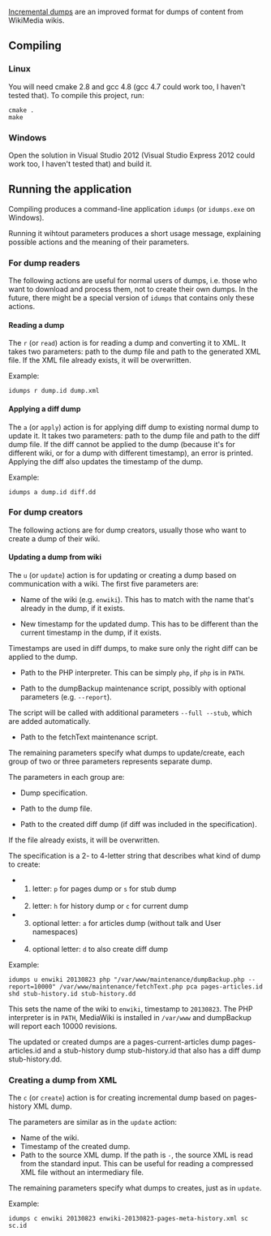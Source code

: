 [Incremental dumps][1] are an improved format for dumps of content from WikiMedia wikis.

## Compiling

### Linux

You will need cmake 2.8 and gcc 4.8 (gcc 4.7 could work too, I haven't tested that).
To compile this project, run:

    cmake .
    make

### Windows

Open the solution in Visual Studio 2012 (Visual Studio Express 2012 could work too, I haven't tested that) and build it.

## Running the application

Compiling produces a command-line application `idumps` (or `idumps.exe` on Windows).

Running it wihtout parameters produces a short usage message, explaining possible actions and the meaning of their parameters.

### For dump readers

The following actions are useful for normal users of dumps, i.e. those who want to download and process them, not to create their own dumps.
In the future, there might be a special version of `idumps` that contains only these actions.

#### Reading a dump

The `r` (or `read`) action is for reading a dump and converting it to XML.
It takes two parameters: path to the dump file and path to the generated XML file.
If the XML file already exists, it will be overwritten.

Example:

    idumps r dump.id dump.xml

#### Applying a diff dump

The `a` (or `apply`) action is for applying diff dump to existing normal dump to update it.
It takes two parameters: path to the dump file and path to the diff dump file.
If the diff cannot be applied to the dump (because it's for different wiki, or for a dump with different timestamp), an error is printed.
Applying the diff also updates the timestamp of the dump.

Example:

    idumps a dump.id diff.dd

### For dump creators

The following actions are for dump creators, usually those who want to create a dump of their wiki.

#### Updating a dump from wiki

The `u` (or `update`) action is for updating or creating a dump based on communication with a wiki.
The first five parameters are:

* Name of the wiki (e.g. `enwiki`). This has to match with the name that's already in the dump, if it exists.

* New timestamp for the updated dump. This has to be different than the current timestamp in the dump, if it exists.

 Timestamps are used in diff dumps, to make sure only the right diff can be applied to the dump.

* Path to the PHP interpreter. This can be simply `php`, if `php` is in `PATH`.

* Path to the dumpBackup maintenance script, possibly with optional parameters (e.g. `--report`).

 The script will be called with additional parameters `--full --stub`, which are added automatically.

* Path to the fetchText maintenance script.

The remaining parameters specify what dumps to update/create, each group of two or three parameters represents separate dump.

The parameters in each group are:

* Dump specification.

* Path to the dump file.

* Path to the created diff dump (if diff was included in the specification).

 If the file already exists, it will be overwritten.

The specification is a 2- to 4-letter string that describes what kind of dump to create:

* 1. letter: `p` for pages dump or `s` for stub dump
* 2. letter: `h` for history dump or `c` for current dump
* 3. optional letter: `a` for articles dump (without talk and User namespaces)
* 4. optional letter: `d` to also create diff dump

Example:

    idumps u enwiki 20130823 php "/var/www/maintenance/dumpBackup.php --report=10000" /var/www/maintenance/fetchText.php pca pages-articles.id shd stub-history.id stub-history.dd

This sets the name of the wiki to `enwiki`, timestamp to `20130823`. The PHP interpreter is in `PATH`, MediaWiki is installed in `/var/www` and dumpBackup will report each 10000 revisions.

The updated or created dumps are a pages-current-articles dump pages-articles.id and a stub-history dump stub-history.id that also has a diff dump stub-history.dd.

### Creating a dump from XML

The `c` (or `create`) action is for creating incremental dump based on pages-history XML dump.

The parameters are similar as in the `update` action:

* Name of the wiki.
* Timestamp of the created dump.
* Path to the source XML dump. If the path is `-`, the source XML is read from the standard input. This can be useful for reading a compressed XML file without an intermediary file.

The remaining parameters specify what dumps to creates, just as in `update`.

Example:

    idumps c enwiki 20130823 enwiki-20130823-pages-meta-history.xml sc sc.id

[1]: http://www.mediawiki.org/wiki/User:Svick/Incremental_dumps
